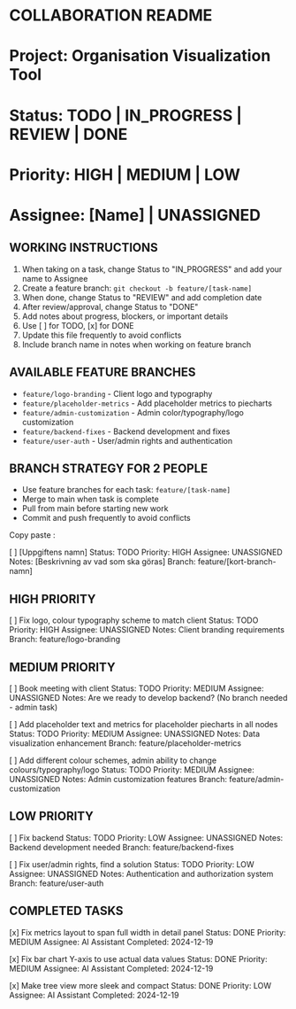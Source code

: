 # COLLABORATION README
# Project: Organisation Visualization Tool
# Status: TODO | IN_PROGRESS | REVIEW | DONE
# Priority: HIGH | MEDIUM | LOW
# Assignee: [Name] | UNASSIGNED

## WORKING INSTRUCTIONS
1. When taking on a task, change Status to "IN_PROGRESS" and add your name to Assignee
2. Create a feature branch: `git checkout -b feature/[task-name]`
3. When done, change Status to "REVIEW" and add completion date
4. After review/approval, change Status to "DONE"
5. Add notes about progress, blockers, or important details
6. Use [ ] for TODO, [x] for DONE
7. Update this file frequently to avoid conflicts
8. Include branch name in notes when working on feature branch

## AVAILABLE FEATURE BRANCHES
- `feature/logo-branding` - Client logo and typography
- `feature/placeholder-metrics` - Add placeholder metrics to piecharts
- `feature/admin-customization` - Admin color/typography/logo customization
- `feature/backend-fixes` - Backend development and fixes
- `feature/user-auth` - User/admin rights and authentication

## BRANCH STRATEGY FOR 2 PEOPLE
- Use feature branches for each task: `feature/[task-name]`
- Merge to main when task is complete
- Pull from main before starting new work
- Commit and push frequently to avoid conflicts

Copy paste :

[ ] [Uppgiftens namn]
    Status: TODO
    Priority: HIGH
    Assignee: UNASSIGNED
    Notes: [Beskrivning av vad som ska göras]
    Branch: feature/[kort-branch-namn]

## HIGH PRIORITY
[ ] Fix logo, colour typography scheme to match client
    Status: TODO
    Priority: HIGH
    Assignee: UNASSIGNED
    Notes: Client branding requirements
    Branch: feature/logo-branding


## MEDIUM PRIORITY
[ ] Book meeting with client
    Status: TODO
    Priority: MEDIUM
    Assignee: UNASSIGNED
    Notes: Are we ready to develop backend? (No branch needed - admin task)

[ ] Add placeholder text and metrics for placeholder piecharts in all nodes
    Status: TODO
    Priority: MEDIUM
    Assignee: UNASSIGNED
    Notes: Data visualization enhancement
    Branch: feature/placeholder-metrics

[ ] Add different colour schemes, admin ability to change colours/typography/logo
    Status: TODO
    Priority: MEDIUM
    Assignee: UNASSIGNED
    Notes: Admin customization features
    Branch: feature/admin-customization

## LOW PRIORITY
[ ] Fix backend
    Status: TODO
    Priority: LOW
    Assignee: UNASSIGNED
    Notes: Backend development needed
    Branch: feature/backend-fixes

[ ] Fix user/admin rights, find a solution
    Status: TODO
    Priority: LOW
    Assignee: UNASSIGNED
    Notes: Authentication and authorization system
    Branch: feature/user-auth

## COMPLETED TASKS
[x] Fix metrics layout to span full width in detail panel
    Status: DONE
    Priority: MEDIUM
    Assignee: AI Assistant
    Completed: 2024-12-19

[x] Fix bar chart Y-axis to use actual data values
    Status: DONE
    Priority: MEDIUM
    Assignee: AI Assistant
    Completed: 2024-12-19

[x] Make tree view more sleek and compact
    Status: DONE
    Priority: LOW
    Assignee: AI Assistant
    Completed: 2024-12-19

